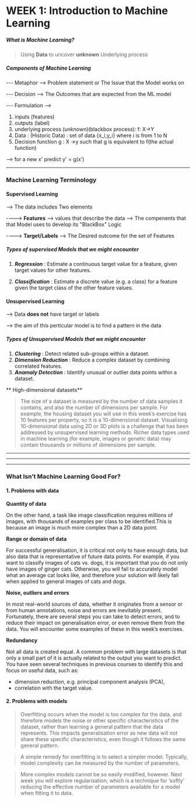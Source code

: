 # WEEK 1: Introduction to Machine Learning

##### What is Machine Learning?

> Using **Data** to uncover **unknown** Underlying process

##### Components of Machine Learning

--- Metaphor --> Problem statement or The Issue that the Model works on

--- Decision --> The Outcomes that are expected from the ML model

--- Formulation -->

1. inputs (features) 
2. outputs (label)
3. underlying process (unknown)(blackbox process): f: X->Y
4. Data : (Historic Data) : set of data {x_i,y_i} where i is from 1 to N
5. Decision function g : X ->y such that g is equivalent to f(the actual function)

--> for a new x' predict y' = g(x')

***

### Machine Learning Terminology

#### Supervised Learning

--> The data includes Two elements

----> **Features** --> values that describe the data --> The compenents that that Model uses to develop its "BlackBox" Logic

----> **Target/Labels** --> The Desired outcome for the set of Features 



##### Types of supervised Models that we might encounter

1. ***Regression*** :  Estimate a continuous target value for a feature, given target values for other features.

2. ***Classification***  :  Estimate a discrete value (e.g. a class) for a feature given the target class of the other feature values.

#### Unsupervised Learning

--> Data **does not** have target or labels

--> the aim of this perticular model is to find a pattern in the data

##### Types of Unsupervised Models that we might encounter

1. ***Clustering*** : Detect related sub-groups within a dataset.
2. ***Dimension Reduction*** : Reduce a complex dataset by combining correlated features.
3. ***Anamaly Detection*** : Identify unusual or outlier data points within a dataset.


** High-dimensional datasets**

>The size of a dataset is measured by the number of data samples it contains, and also the number of dimensions per sample. For example, the housing dataset you will use in this week’s exercise has 10 features per property, so it is a 10-dimensional dataset. Visualising 10-dimensional data using 2D or 3D plots is a challenge that has been addressed by unsupervised learning methods. Richer data types used in machine learning (for example, images or genetic data) may contain thousands or millions of dimensions per sample.

***
***
***

### What Isn’t Machine Learning Good For?

#### 1. Problems with data

**Quantity of data**

On the other hand, a task like image classification requires millions of images, with thousands of examples per class to be identified.This is because an image is much more complex than a 2D data point.

**Range or domain of data**

For successful generalisation, it is critical not only to have enough data, but also data that is representative of future data points. For example, if you want to classify images of cats vs. dogs, it is important that you do not only have images of ginger cats. Otherwise, you will fail to accurately model what an average cat looks like, and therefore your solution will likely fail when applied to general images of cats and dogs.

**Noise, outliers and errors**

In most real-world sources of data, whether it originates from a sensor or from human annotations, noise and errors are inevitably present. Fortunately, there are several steps you can take to detect errors, and to reduce their impact on generalisation error, or even remove them from the data. You will encounter some examples of these in this week’s exercises.

**Redundancy**

Not all data is created equal. A common problem with large datasets is that only a small part of it is actually related to the output you want to predict. You have seen several techniques in previous courses to identify this and focus on useful data, such as:

* dimension reduction, e.g. principal component analysis (PCA),
* correlation with the target value.

#### 2. Problems with models

>Overfitting occurs when the model is too complex for the data, and therefore models the noise or other specific characteristics of the dataset, rather than learning a general pattern that the data represents. This impacts generalisation error as new data will not share these specific characteristics, even though it follows the same general pattern.

>A simple remedy for overfitting is to select a simpler model. Typically, model complexity can be measured by the number of parameters.

>More complex models cannot be so easily modified, however. Next week you will explore regularisation, which is a technique for ‘softly’ reducing the effective number of parameters available for a model when fitting it to data.

